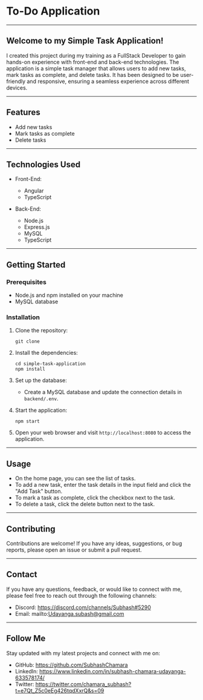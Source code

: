 # To-Do Application

---

## Welcome to my Simple Task Application!

I created this project during my training as a FullStack Developer to gain hands-on experience with front-end and back-end technologies. The application is a simple task manager that allows users to add new tasks, mark tasks as complete, and delete tasks. It has been designed to be user-friendly and responsive, ensuring a seamless experience across different devices.

---

## Features

- Add new tasks
- Mark tasks as complete
- Delete tasks

---

## Technologies Used

- Front-End:
  - Angular
  - TypeScript

- Back-End:
  - Node.js
  - Express.js
  - MySQL
  - TypeScript

---

## Getting Started

### Prerequisites

- Node.js and npm installed on your machine
- MySQL database

### Installation

1. Clone the repository:

   ```shell
   git clone 
   ```

2. Install the dependencies:

   ```shell
   cd simple-task-application
   npm install
   ```

3. Set up the database:
   - Create a MySQL database and update the connection details in `backend/.env`.

4. Start the application:

   ```shell
   npm start
   ```

5. Open your web browser and visit `http://localhost:8080` to access the application.

---

## Usage

- On the home page, you can see the list of tasks.
- To add a new task, enter the task details in the input field and click the "Add Task" button.
- To mark a task as complete, click the checkbox next to the task.
- To delete a task, click the delete button next to the task.

---

## Contributing

Contributions are welcome! If you have any ideas, suggestions, or bug reports, please open an issue or submit a pull request.

---

## Contact

If you have any questions, feedback, or would like to connect with me, please feel free to reach out through the following channels:

- Discord: https://discord.com/channels/Subhash#5290
- Email: mailto:Udayanga.subash@gmail.com

---

## Follow Me

Stay updated with my latest projects and connect with me on:

- GitHub: https://github.com/SubhashChamara
- LinkedIn: https://www.linkedin.com/in/subhash-chamara-udayanga-633578174/
- Twitter: https://twitter.com/chamara_subhash?t=e7Qt_Z5c0eEg426tqdXxrQ&s=09
```
